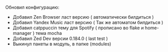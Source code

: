 Обновил конфигурацию:
- Добавил Zen Browser ласт версию ( автоматически билдиться )
- Добавил Yandex Music ласт версию ( Так же автоматом билдиться ) 
- Добавил catppuccin тему для Spotify ( прописано во flake и home-manager ) тема mocha
- Добавил Zed Dev версии 0.184.0 ( last test ) 
- Выкинул пакеты в модуль, в папке (modules)

